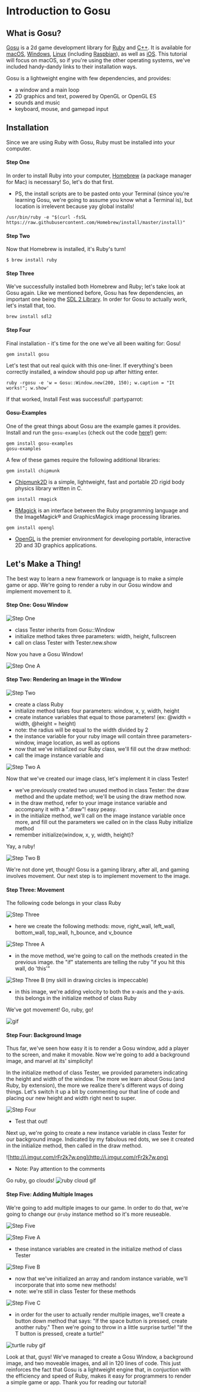 # Introduction to Gosu
## What is Gosu?
[Gosu](https://www.libgosu.org/) is a 2d game development library for [Ruby](https://www.ruby-lang.org/en/) and [C++](http://www.cplusplus.com/). It is available for [macOS](https://github.com/gosu/gosu/wiki/Getting-Started-on-OS-X), [Windows](https://github.com/gosu/gosu/wiki/Getting-Started-on-Windows), [Linux](https://github.com/gosu/gosu/wiki/Getting-Started-on-Linux) (including [Raspbian](https://github.com/gosu/gosu/wiki/Getting-Started-on-Raspbian-%28Raspberry-Pi%29)), as well as [iOS](https://www.libgosu.org/cpp.html). This tutorial will focus on macOS, so if you're using the other operating systems, we've included handy-dandy links to their installation ways. 

Gosu is a lightweight engine with few dependencies, and provides:
* a window and a main loop
* 2D graphics and text, powered by OpenGL or OpenGL ES
* sounds and music
* keyboard, mouse, and gamepad input

## Installation
Since we are using Ruby with Gosu, Ruby must be installed into your computer. 

#### Step One

In order to install Ruby into your computer, [Homebrew](https://brew.sh/) (a package manager for Mac) is necessary! So, let's do that first.
* PS, the install scripts are to be pasted onto your Terminal (since you're learning Gosu, we're going to assume you know what a Terminal is), but location is irrelevent because yay global installs!
 ```
 /usr/bin/ruby -e "$(curl -fsSL https://raw.githubusercontent.com/Homebrew/install/master/install)"
```
#### Step Two 

Now that Homebrew is installed, it's Ruby's turn!
```
$ brew install ruby
```
#### Step Three

We've successfully installed both Homebrew and Ruby; let's take look at Gosu again. Like we mentioned before, Gosu has few dependencies, an important one being the [SDL 2 Library](http://www.libsdl.org/). In order for Gosu to actually work, let's install that, too.
```
brew install sdl2
```
#### Step Four

Final installation - it's time for the one we've all been waiting for: Gosu!
```
gem install gosu
```
Let's test that out real quick with this one-liner. If everything's been correctly installed, a window should pop up after hitting enter.
```
ruby -rgosu -e 'w = Gosu::Window.new(200, 150); w.caption = "It works!"; w.show'
```
If that worked, Install Fest was successful! :partyparrot:

#### Gosu-Examples

One of the great things about Gosu are the example games it provides. Install and run the ```gosu-examples``` (check out the code [here](https://github.com/gosu/gosu-examples)!) gem:
```
gem install gosu-examples
gosu-examples
```
A few of these games require the following additional libraries:
```
gem install chipmunk
```
* [Chipmunk2D](https://chipmunk-physics.net/) is a simple, lightweight, fast and portable 2D rigid body physics library written in C. 
```
gem install rmagick
```
* [RMagick](http://rmagick.rubyforge.org/) is an interface between the Ruby programming language and the ImageMagick® and GraphicsMagick image processing libraries.
```
gem install opengl
```
* [OpenGL](https://www.opengl.org/) is the premier environment for developing portable, interactive 2D and 3D graphics applications.

## Let's Make a Thing!

The best way to learn a new framework or language is to make a simple game or app. We're going to render a ruby in our Gosu window and implement movement to it.

#### Step One: Gosu Window

![Step One](http://i.imgur.com/HUdM0yw.png)
* class Tester inherits from Gosu::Window
* initialize method takes three parameters: width, height, fullscreen
* call on class Tester with Tester.new.show

Now you have a Gosu Window!

![Step One A](http://i.imgur.com/vxS9esd.png)

#### Step Two: Rendering an Image in the Window

![Step Two](http://i.imgur.com/1lw8kMK.png)
* create a class Ruby
* initialize method takes four parameters: window, x, y, width, height
* create instance variables that equal to those parameters! (ex: @width = width, @height = height)
* note: the radius will be equal to the width divided by 2
* the instance variable for your ruby image will contain three parameters- window, image location, as well as options
* now that we've initialized our Ruby class, we'll fill out the draw method:
* call the image instance variable and 


![Step Two A](http://i.imgur.com/IBcQYBz.png)

Now that we've created our image class, let's implement it in class Tester!
* we've previously created two unused method in class Tester: the draw method and the update method; we'll be using the draw method now.
* in the draw method, refer to your image instance variable and accompany it with a ".draw"! easy peasy.
* in the initialize method, we'll call on the image instance variable once more, and fill out the parameters we called on in the class Ruby initialize method
* remember initialize(window, x, y, width, height)? 


Yay, a ruby! 

![Step Two B](http://i.imgur.com/SIDq6uf.png)

We're not done yet, though! Gosu is a gaming library, after all, and gaming involves movement. Our next step is to implement movement to the image.

#### Step Three: Movement

The following code belongs in your class Ruby

![Step Three](http://i.imgur.com/dYC7LzE.png)
* here we create the following methods: move, right_wall, left_wall, bottom_wall, top_wall, h_bounce, and v_bounce


![Step Three A](http://i.imgur.com/VuzgGFJ.png)
* in the move method, we're going to call on the methods created in the previous image. the "if" statements are telling the ruby "if you hit this wall, do 'this'"

![Step Three B](http://i.imgur.com/iwIHBX7.png)
(my skill in drawing circles is impeccable)
* in this image, we're adding velocity to both the x-axis and the y-axis. this belongs in the initialize method of class Ruby

We've got movement! Go, ruby, go!

![gif](https://i.gyazo.com/7db1fd534f3f0c14df85fcfff5921896.gif)

#### Step Four: Background Image

Thus far, we've seen how easy it is to render a Gosu window, add a player to the screen, and make it movable. Now we're going to add a background image, and marvel at its' simplicity!

In the initialize method of class Tester, we provided parameters indicating the height and width of the window. The more we learn about Gosu (and Ruby, by extension), the more we realize there's different ways of doing things. Let's switch it up a bit by commenting our that line of code and placing our new height and width right next to super.

![Step Four](http://i.imgur.com/6DcLDtW.png)
* Test that out!

Next up, we're going to create a new instance variable in class Tester for our background image. Indicated by my fabulous red dots, we see it created in the initialize method, then called in the draw method.

![http://i.imgur.com/rFr2k7w.png](http://i.imgur.com/rFr2k7w.png)
* Note: Pay attention to the comments

Go ruby, go clouds!
![ruby cloud gif](https://i.gyazo.com/3f82f5cab6b76427281fa64c3be71e07.gif)


#### Step Five: Adding Multiple Images

We're going to add multiple images to our game. In order to do that, we're going to change our ```@ruby``` instance method so it's more reuseable. 

![Step Five](http://i.imgur.com/dyKEmO7.png)


![Step Five A](http://i.imgur.com/ZgkXpmT.png)
* these instance variables are created in the initialize method of class Tester

![Step Five B](http://i.imgur.com/b4SM7C2.png)
* now that we've initialized an array and random instance variable, we'll incorporate that into some new methods!
* note: we're still in class Tester for these methods

![Step Five C](http://i.imgur.com/U5148Sj.png)
* in order for the user to actually render multiple images, we'll create a button down method that says: "If the space button is pressed, create another ruby." Then we're going to throw in a little surprise turtle! "If the T button is pressed, create a turtle!"

![turtle ruby gif](https://i.gyazo.com/cbbe7815f9d5216c11c9e6ae389086a9.gif)

Look at that, guys! We've managed to create a Gosu Window, a background image, and two moveable images, and all in 120 lines of code. This just reinforces the fact that Gosu is a lightweight engine that, in conjuction with the efficiency and speed of Ruby, makes it easy for programmers to render a simple game or app. Thank you for reading our tutorial!


